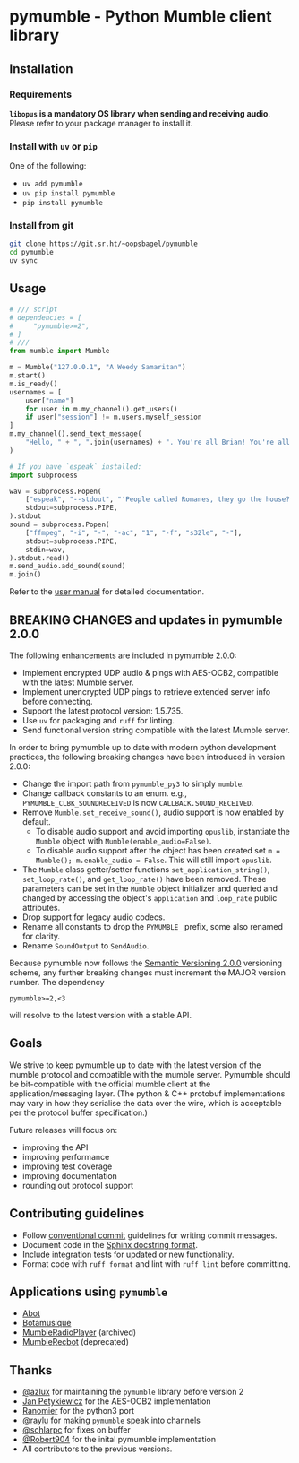 # pymumble - Python Mumble client library
## Installation

### Requirements

**`libopus` is a mandatory OS library when sending and receiving audio**. Please refer to your package manager to install it.

### Install with `uv` or `pip`

One of the following:
- `uv add pymumble`
- `uv pip install pymumble`
- `pip install pymumble`

### Install from git

```sh
git clone https://git.sr.ht/~oopsbagel/pymumble
cd pymumble
uv sync
```

## Usage

```python
# /// script
# dependencies = [
#     "pymumble>=2",
# ]
# ///
from mumble import Mumble

m = Mumble("127.0.0.1", "A Weedy Samaritan")
m.start()
m.is_ready()
usernames = [
    user["name"]
    for user in m.my_channel().get_users()
    if user["session"] != m.users.myself_session
]
m.my_channel().send_text_message(
    "Hello, " + ", ".join(usernames) + ". You're all Brian! You're all individuals!"
)

# If you have `espeak` installed:
import subprocess

wav = subprocess.Popen(
    ["espeak", "--stdout", "'People called Romanes, they go the house?'"],
    stdout=subprocess.PIPE,
).stdout
sound = subprocess.Popen(
    ["ffmpeg", "-i", "-", "-ac", "1", "-f", "s32le", "-"],
    stdout=subprocess.PIPE,
    stdin=wav,
).stdout.read()
m.send_audio.add_sound(sound)
m.join()
```

Refer to the [user manual](API.md) for detailed documentation.

## BREAKING CHANGES and updates in pymumble 2.0.0
The following enhancements are included in pymumble 2.0.0:

- Implement encrypted UDP audio & pings with AES-OCB2, compatible with the latest Mumble server.
- Implement unencrypted UDP pings to retrieve extended server info before connecting.
- Support the latest protocol version: 1.5.735.
- Use `uv` for packaging and `ruff` for linting.
- Send functional version string compatible with the latest Mumble server.

In order to bring pymumble up to date with modern python development practices, the following breaking changes have been introduced in version 2.0.0:

- Change the import path from `pymumble_py3` to simply `mumble`.
- Change callback constants to an enum. e.g., `PYMUMBLE_CLBK_SOUNDRECEIVED` is now `CALLBACK.SOUND_RECEIVED`.
- Remove `Mumble.set_receive_sound()`, audio support is now enabled by default.
  - To disable audio support and avoid importing `opuslib`, instantiate the `Mumble` object with `Mumble(enable_audio=False)`.
  - To disable audio support after the object has been created set `m = Mumble(); m.enable_audio = False`. This will still import `opuslib`.
- The `Mumble` class getter/setter functions `set_application_string()`, `set_loop_rate()`, and `get_loop_rate()` have been removed. These parameters can be set in the `Mumble` object initializer and queried and changed by accessing the object's `application` and `loop_rate` public attributes.
- Drop support for legacy audio codecs.
- Rename all constants to drop the `PYMUMBLE_` prefix, some also renamed for clarity.
- Rename `SoundOutput` to `SendAudio`.

Because pymumble now follows the [Semantic Versioning 2.0.0](https://semver.org/spec/v2.0.0.html) versioning scheme, any further breaking changes must increment the MAJOR version number. The dependency
```
pymumble>=2,<3
```
will resolve to the latest version with a stable API.

## Goals

We strive to keep pymumble up to date with the latest version of the mumble protocol and compatible with the mumble server. Pymumble should be bit-compatible with the official mumble client at the application/messaging layer. (The python & C++ protobuf implementations may vary in how they serialise the data over the wire, which is acceptable per the protocol buffer specification.)

Future releases will focus on:

- improving the API
- improving performance
- improving test coverage
- improving documentation
- rounding out protocol support

## Contributing guidelines

- Follow [conventional commit](https://www.conventionalcommits.org/en/v1.0.0/#specification) guidelines for writing commit messages.
- Document code in the [Sphinx docstring format](https://sphinx-rtd-tutorial.readthedocs.io/en/latest/docstrings.html).
- Include integration tests for updated or new functionality.
- Format code with `ruff format` and lint with `ruff lint` before committing.

## Applications using `pymumble`

- [Abot](https://github.com/ranomier/pymumble-abot)
- [Botamusique](https://github.com/azlux/botamusique)
- [MumbleRadioPlayer](https://github.com/azlux/MumbleRadioPlayer) (archived)
- [MumbleRecbot](https://github.com/Robert904/mumblerecbot) (deprecated)

## Thanks

- [@azlux](https://github.com/azlux) for maintaining the `pymumble` library before version 2
- [Jan Petykiewicz](https://github.com/anewusername) for the AES-OCB2 implementation
- [Ranomier](https://github.com/ranomier) for the python3 port
- [@raylu](https://github.com/raylu) for making `pymumble` speak into channels
- [@schlarpc](https://github.com/schlarpc) for fixes on buffer
- [@Robert904](https://github.com/Robert904) for the inital pymumble implementation
- All contributors to the previous versions.
